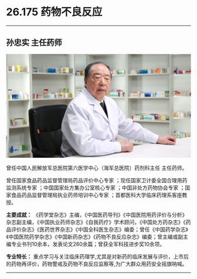 # 26.175 药物不良反应

---

## 孙忠实 主任药师

![1685343399474](image/c26_175/1685343399474.png)

曾任中国人民解放军总医院第六医学中心（海军总医院）药剂科主任 主任药师。

曾任国家食品药品监督管理局药品评价中心专家 ；现任国家卫计委全国合理用药监测系统专家 ；中国国家处方集办公室核心专家 ；中国非处方药物协会专家 ；国家食品药品监督管理局执业药师培训中心专家 ；首都医科大学临床药理系客座教授。

**主要成就：** 《药学堂杂志》主编，《中国医药导刊》《中国医院用药评价与分析》杂志副主编，《中国执业药师杂志》《自我药疗》学术顾问，《中国处方药杂志》《药品评价杂志》《医药世界杂志》《中国全科医生杂志》编委；曾任《中国药学杂志》《中国医院药学杂志》《中国新药杂志》《药物不良反应杂志》编委；曾主编或副主编专业书刊10余本，发表论文260余篇；曾获全军科技进步奖10余项。

**专业特长：** 重点学习与关注临床药理学,尤其是对新药的临床发展与评价，上市后的药物再评价，药物警戒及药物不良反应监察等,为广大群众用药安全摇旗呐喊。

---
